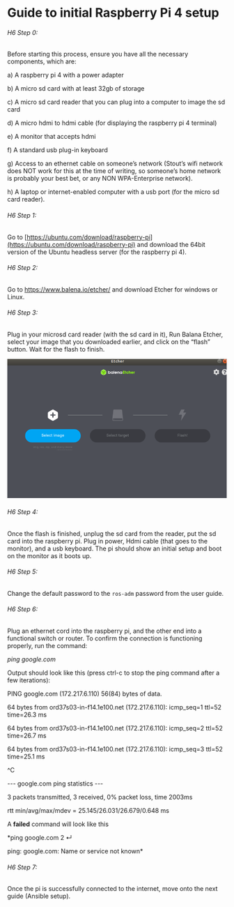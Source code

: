 # Guide to initial Raspberry Pi 4 setup 

###### H6 Step 0:

Before starting this process, ensure you have all the necessary components, which are: 

a) A raspberry pi 4 with a power adapter 

b) A micro sd card with at least 32gb of storage 

c) A micro sd card reader that you can plug into a computer to image the sd card 

d) A micro hdmi to hdmi cable (for displaying the raspberry pi 4 terminal) 

e) A monitor that accepts hdmi 

f) A standard usb plug-in keyboard 

g) Access to an ethernet cable on someone’s network (Stout’s wifi network does NOT work for this at the time of writing, so someone’s home network is probably your best bet, or any NON WPA-Enterprise network). 

h) A laptop or internet-enabled computer with a usb port (for the micro sd card reader). 

 

 

###### H6 Step 1: 

Go to [https://ubuntu.com/download/raspberry-pi](https://ubuntu.com/download/raspberry-pi) and download the 64bit version of the Ubuntu headless server (for the raspberry pi 4). 


###### H6 Step 2: 

Go to https://www.balena.io/etcher/ and download Etcher for windows or Linux. 


###### H6 Step 3: 

Plug in your microsd card reader (with the sd card in it), Run Balana Etcher, select your image that you downloaded earlier, and click on the “flash” button. Wait for the flash to finish. 

![Balena Etcher](https://github.com/CapstoneThrone/amr-installer/blob/jh-add-docs/guides/etcher_picture.png "Balena Etcher should look like this! Click on the leftmost button and go find your image. Click on the middle button and select the sd card reader. Then click the flash button!")


###### H6 Step 4: 

Once the flash is finished, unplug the sd card from the reader, put the sd card into the raspberry pi. Plug in power, Hdmi cable (that goes to the monitor), and a usb keyboard. The pi should show an initial setup and boot on the monitor as it boots up. 


###### H6 Step 5: 

Change the default password to the `ros-adm` password from the user guide.

 
###### H6 Step 6: 

Plug an ethernet cord into the raspberry pi, and the other end into a functional switch or router. To confirm the connection is functioning properly, run the command: 

_ping google.com_

Output should look like this (press ctrl-c to stop the ping command after a few iterations): 

PING google.com (172.217.6.110) 56(84) bytes of data. 

64 bytes from ord37s03-in-f14.1e100.net (172.217.6.110): icmp_seq=1 ttl=52 time=26.3 ms 

64 bytes from ord37s03-in-f14.1e100.net (172.217.6.110): icmp_seq=2 ttl=52 time=26.7 ms 

64 bytes from ord37s03-in-f14.1e100.net (172.217.6.110): icmp_seq=3 ttl=52 time=25.1 ms 

^C 

--- google.com ping statistics --- 

3 packets transmitted, 3 received, 0% packet loss, time 2003ms 

rtt min/avg/max/mdev = 25.145/26.031/26.679/0.648 ms

A **failed** command will look like this 

*ping google.com                                                        2 ↵ 

ping: google.com: Name or service not known*


###### H6 Step 7:

Once the pi is successfully connected to the internet, move onto the next guide (Ansible setup). 

